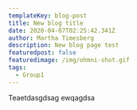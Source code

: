 ```yaml
---
templateKey: blog-post
title: New blog title
date: 2020-04-07T02:25:42.341Z
author: Martha Timesberg
description: New blog page test
featuredpost: false
featuredimage: /img/ohmni-shot.gif
tags:
  - Group1
---
```

Teaetdasgdsag ewqagdsa

